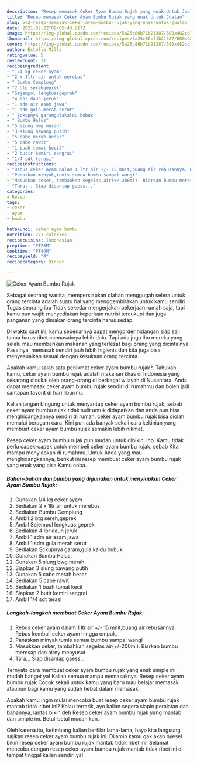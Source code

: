 ```yaml
---
description: "Resep memasak Ceker Ayam Bumbu Rujak yang enak Untuk Jualan"
title: "Resep memasak Ceker Ayam Bumbu Rujak yang enak Untuk Jualan"
slug: 572-resep-memasak-ceker-ayam-bumbu-rujak-yang-enak-untuk-jualan
date: 2021-02-22T09:05:43.917Z
image: https://img-global.cpcdn.com/recipes/5a25c86b71b21387/680x482cq70/ceker-ayam-bumbu-rujak-foto-resep-utama.jpg
thumbnail: https://img-global.cpcdn.com/recipes/5a25c86b71b21387/680x482cq70/ceker-ayam-bumbu-rujak-foto-resep-utama.jpg
cover: https://img-global.cpcdn.com/recipes/5a25c86b71b21387/680x482cq70/ceker-ayam-bumbu-rujak-foto-resep-utama.jpg
author: Estelle Mills
ratingvalue: 5
reviewcount: 11
recipeingredient:
- "1/4 kg ceker ayam"
- "2 x 1ltr air untuk merebus"
- " Bumbu Cemplung"
- "2 btg serehgeprek"
- "Sejempol lengkuasgeprek"
- "4 lbr daun jeruk"
- "1 sdm air asam jawa"
- "1 sdm gula merah serut"
- " Sckupnya garamgulakaldu bubuk"
- " Bumbu Halus"
- "5 siung bwg merah"
- "3 siung bawang putih"
- "5 cabe merah besar"
- "5 cabe rawit"
- "1 buah tomat kecil"
- "2 butir kemiri sangrai"
- "1/4 sdt terasi"
recipeinstructions:
- "Rebus ceker ayam dalam 1 ltr air +/- 15 mnit,buang air rebusannya. Rebus kembali ceker ayam hingga empuk."
- "Panaskan minyak,tumis semua bumbu sampai wangi"
- "Masukkan ceker, tambahkan segelas air(+/-200ml). Biarkan bumbu meresap dan airny menyusut"
- "Tara... Siap disantap gaess..."
categories:
- Resep
tags:
- ceker
- ayam
- bumbu

katakunci: ceker ayam bumbu 
nutrition: 271 calories
recipecuisine: Indonesian
preptime: "PT26M"
cooktime: "PT44M"
recipeyield: "4"
recipecategory: Dinner

---
```



![Ceker Ayam Bumbu Rujak](https://img-global.cpcdn.com/recipes/5a25c86b71b21387/680x482cq70/ceker-ayam-bumbu-rujak-foto-resep-utama.jpg)

Sebagai seorang wanita, mempersiapkan olahan menggugah selera untuk orang tercinta adalah suatu hal yang menggembirakan untuk kamu sendiri. Tugas seorang ibu Tidak sekedar mengerjakan pekerjaan rumah saja, tapi kamu pun wajib menyediakan keperluan nutrisi tercukupi dan juga panganan yang dimakan orang tercinta harus sedap.

Di waktu  saat ini, kamu sebenarnya dapat mengorder hidangan siap saji tanpa harus ribet memasaknya lebih dulu. Tapi ada juga lho mereka yang selalu mau memberikan makanan yang terlezat bagi orang yang dicintainya. Pasalnya, memasak sendiri jauh lebih higienis dan kita juga bisa menyesuaikan sesuai dengan kesukaan orang tercinta. 



Apakah kamu salah satu penikmat ceker ayam bumbu rujak?. Tahukah kamu, ceker ayam bumbu rujak adalah makanan khas di Indonesia yang sekarang disukai oleh orang-orang di berbagai wilayah di Nusantara. Anda dapat memasak ceker ayam bumbu rujak sendiri di rumahmu dan boleh jadi santapan favorit di hari liburmu.

Kalian jangan bingung untuk menyantap ceker ayam bumbu rujak, sebab ceker ayam bumbu rujak tidak sulit untuk didapatkan dan anda pun bisa menghidangkannya sendiri di rumah. ceker ayam bumbu rujak bisa diolah memalui beragam cara. Kini pun ada banyak sekali cara kekinian yang membuat ceker ayam bumbu rujak semakin lebih nikmat.

Resep ceker ayam bumbu rujak pun mudah untuk dibikin, lho. Kamu tidak perlu capek-capek untuk membeli ceker ayam bumbu rujak, sebab Kita mampu menyiapkan di rumahmu. Untuk Anda yang mau menghidangkannya, berikut ini resep membuat ceker ayam bumbu rujak yang enak yang bisa Kamu coba.

<!--inarticleads1-->

##### Bahan-bahan dan bumbu yang digunakan untuk menyiapkan Ceker Ayam Bumbu Rujak:

1. Gunakan 1/4 kg ceker ayam
1. Sediakan 2 x 1ltr air untuk merebus
1. Sediakan  Bumbu Cemplung
1. Ambil 2 btg sereh,geprek
1. Ambil Sejempol lengkuas,geprek
1. Sediakan 4 lbr daun jeruk
1. Ambil 1 sdm air asam jawa
1. Ambil 1 sdm gula merah serut
1. Sediakan  Sckupnya garam,gula,kaldu bubuk
1. Gunakan  Bumbu Halus:
1. Gunakan 5 siung bwg merah
1. Siapkan 3 siung bawang putih
1. Gunakan 5 cabe merah besar
1. Sediakan 5 cabe rawit
1. Sediakan 1 buah tomat kecil
1. Siapkan 2 butir kemiri sangrai
1. Ambil 1/4 sdt terasi




<!--inarticleads2-->

##### Langkah-langkah membuat Ceker Ayam Bumbu Rujak:

1. Rebus ceker ayam dalam 1 ltr air +/- 15 mnit,buang air rebusannya. Rebus kembali ceker ayam hingga empuk.
1. Panaskan minyak,tumis semua bumbu sampai wangi
1. Masukkan ceker, tambahkan segelas air(+/-200ml). Biarkan bumbu meresap dan airny menyusut
1. Tara... Siap disantap gaess...




Ternyata cara membuat ceker ayam bumbu rujak yang enak simple ini mudah banget ya! Kalian semua mampu memasaknya. Resep ceker ayam bumbu rujak Cocok sekali untuk kamu yang baru mau belajar memasak ataupun bagi kamu yang sudah hebat dalam memasak.

Apakah kamu ingin mulai mencoba buat resep ceker ayam bumbu rujak mantab tidak ribet ini? Kalau tertarik, ayo kalian segera siapin peralatan dan bahannya, lantas bikin deh Resep ceker ayam bumbu rujak yang mantab dan simple ini. Betul-betul mudah kan. 

Oleh karena itu, ketimbang kalian berfikir lama-lama, hayo kita langsung sajikan resep ceker ayam bumbu rujak ini. Dijamin kamu gak akan nyesel bikin resep ceker ayam bumbu rujak mantab tidak ribet ini! Selamat mencoba dengan resep ceker ayam bumbu rujak mantab tidak ribet ini di tempat tinggal kalian sendiri,ya!.

